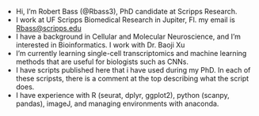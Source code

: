 - Hi, I’m Robert Bass (@Rbass3), PhD candidate at Scripps Research.
- I work at UF Scripps Biomedical Research in Jupiter, Fl. my email is Rbass@scripps.edu
- I have a background in Cellular and Molecular Neuroscience, and I’m interested in Bioinformatics. I work with Dr. Baoji Xu
- I’m currently learning single-cell transcriptomics and machine learning methods that are useful for biologists such as CNNs.
- I have scripts published here that i have used during my PhD. In each of these scripsts, there is a comment at the top describing what the script does.
- I have experience with R (seurat, dplyr, ggplot2), python (scanpy, pandas), imageJ, and managing environments with anaconda.

<!---
Rbass3/Rbass3 is a ✨ special ✨ repository because its `README.md` (this file) appears on your GitHub profile.
You can click the Preview link to take a look at your changes.
--->
